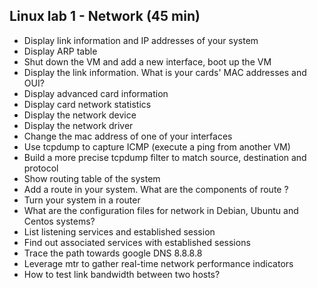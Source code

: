 ## Linux lab 1 - Network (45 min)

-	Display link information and IP addresses of your system
-	Display ARP table 
-	Shut down the VM and add a new interface, boot up the VM
-	Display the link information. What is your cards' MAC addresses and OUI?
-	Display advanced card information
-	Display card network statistics
-	Display the network device
-	Display the network driver
-	Change the mac address of one of your interfaces
-	Use tcpdump to capture ICMP (execute a ping from another VM)
-	Build a more precise tcpdump filter to match source, destination and protocol
-	Show routing table of the system
-	Add a route in your system. What are the components of route ? 
-	Turn your system in a router
-	What are the configuration files for network in Debian, Ubuntu and Centos systems?
- List listening services and established session
- Find out associated services with established sessions
- Trace the path towards google DNS 8.8.8.8
- Leverage mtr to gather real-time network performance indicators
- How to test link bandwidth between two hosts?
